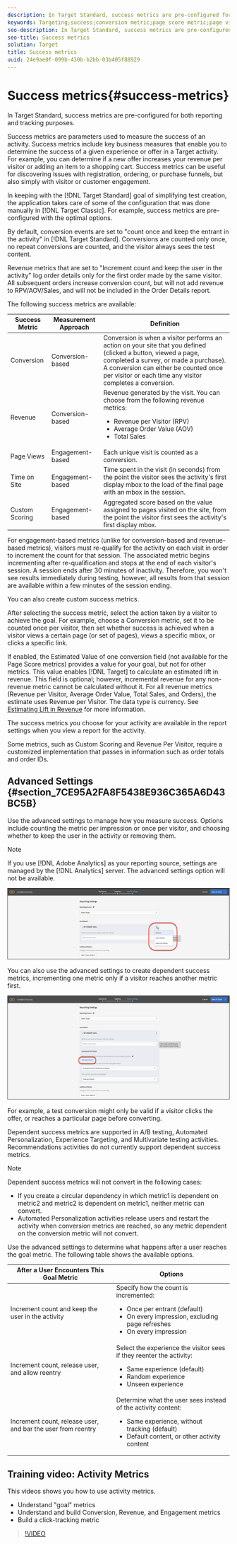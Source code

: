 ```yaml
---
description: In Target Standard, success metrics are pre-configured for both reporting and tracking purposes.
keywords: Targeting;success;conversion metric;page score metric;page views metric;revenue metrics;time on site metric;estimated value;advanced settings
seo-description: In Target Standard, success metrics are pre-configured for both reporting and tracking purposes.
seo-title: Success metrics
solution: Target
title: Success metrics
uuid: 24e9ae0f-099b-430b-b2bb-03b405f88929
---
```


# Success metrics{#success-metrics}

In Target Standard, success metrics are pre-configured for both reporting and tracking purposes.

Success metrics are parameters used to measure the success of an activity. Success metrics include key business measures that enable you to determine the success of a given experience or offer in a Target activity. For example, you can determine if a new offer increases your revenue per visitor or adding an item to a shopping cart. Success metrics can be useful for discovering issues with registration, ordering, or purchase funnels, but also simply with visitor or customer engagement.

In keeping with the [!DNL Target Standard] goal of simplifying test creation, the application takes care of some of the configuration that was done manually in [!DNL Target Classic]. For example, success metrics are pre-configured with the optimal options.

By default, conversion events are set to "count once and keep the entrant in the activity" in [!DNL Target Standard]. Conversions are counted only once, no repeat conversions are counted, and the visitor always sees the test content.

Revenue metrics that are set to "Increment count and keep the user in the activity" log order details only for the first order made by the same visitor. All subsequent orders increase conversion count, but will not add revenue to RPV/AOV/Sales, and will not be included in the Order Details report.

The following success metrics are available:

| Success Metric | Measurement Approach | Definition |
|--- |--- |--- |
|Conversion|Conversion-based|Conversion is when a visitor performs an action on your site that you defined (clicked a button, viewed a page, completed a survey, or made a purchase). A conversion can either be counted once per visitor or each time any visitor completes a conversion.|
|Revenue|Conversion-based|Revenue generated by the visit. You can choose from the following revenue metrics:<ul><li>Revenue per Visitor (RPV)</li><li>Average Order Value (AOV)</li><li>Total Sales</li></ul>|
|Page Views|Engagement-based|Each unique visit is counted as a conversion.|
|Time on Site|Engagement-based|Time spent in the visit (in seconds) from the point the visitor sees the activity's first display mbox to the load of the final page with an mbox in the session.|
|Custom Scoring|Engagement-based|Aggregated score based on the value assigned to pages visited on the site, from the point the visitor first sees the activity's first display mbox.|

For engagement-based metrics (unlike for conversion-based and revenue-based metrics), visitors must re-qualify for the activity on each visit in order to increment the count for that session. The associated metric begins incrementing after re-qualification and stops at the end of each visitor's session. A session ends after 30 minutes of inactivity. Therefore, you won't see results immediately during testing, however, all results from that session are available within a few minutes of the session ending.

You can also create custom success metrics.

After selecting the success metric, select the action taken by a visitor to achieve the goal. For example, choose a Conversion metric, set it to be counted once per visitor, then set whether success is achieved when a visitor views a certain page (or set of pages), views a specific mbox, or clicks a specific link.

If enabled, the Estimated Value of one conversion field (not available for the Page Score metrics) provides a value for your goal, but not for other metrics. This value enables [!DNL Target] to calculate an estimated lift in revenue. This field is optional; however, incremental revenue for any non-revenue metric cannot be calculated without it. For all revenue metrics (Revenue per Visitor, Average Order Value, Total Sales, and Orders), the estimate uses Revenue per Visitor. The data type is currency. See [Estimating Lift in Revenue](../../administrating-target/r-target-account-preferences/estimating-lift-in-revenue.md#concept_32F875D8F91349CE86AF391F65BEAEEE) for more information.

The success metrics you choose for your activity are available in the report settings when you view a report for the activity.

Some metrics, such as Custom Scoring and Revenue Per Visitor, require a customized implementation that passes in information such as order totals and order IDs.

## Advanced Settings {#section_7CE95A2FA8F5438E936C365A6D43BC5B}

Use the advanced settings to manage how you measure success. Options include counting the metric per impression or once per visitor, and choosing whether to keep the user in the activity or removing them.

>[!NOTE]
>
>If you use [!DNL Adobe Analytics] as your reporting source, settings are managed by the [!DNL Analytics] server. The advanced settings option will not be available.

![Advanced Settings drop-down](/help/c-activities/r-success-metrics/assets/Menu_AdvancedSettings.png)

You can also use the advanced settings to create dependent success metrics, incrementing one metric only if a visitor reaches another metric first.

![Add Dependency](/help/c-activities/r-success-metrics/assets/UI_dep_success_metric.png)

For example, a test conversion might only be valid if a visitor clicks the offer, or reaches a particular page before converting.

Dependent success metrics are supported in A/B testing, Automated Personalization, Experience Targeting, and Multivariate testing activities. Recommendations activities do not currently support dependent success metrics.

>[!NOTE]
>
>Dependent success metrics will not convert in the following cases:

* If you create a circular dependency in which metric1 is dependent on metric2 and metric2 is dependent on metric1, neither metric can convert. 
* Automated Personalization activities release users and restart the activity when conversion metrics are reached, so any metric dependent on the conversion metric will not convert.

Use the advanced settings to determine what happens after a user reaches the goal metric. The following table shows the available options.

| After a User Encounters This Goal Metric | Options |
|--- |--- |
|Increment count and keep the user in the activity|Specify how the count is incremented:<ul><li>Once per entrant (default)</li><li>On every impression, excluding page refreshes</li><li>On every impression</li></ul>|
|Increment count, release user, and allow reentry|Select the experience the visitor sees if they reenter the activity:<ul><li>Same experience (default)</li><li>Random experience</li><li>Unseen experience</li></ul>|
|Increment count, release user, and bar the user from reentry|Determine what the user sees instead of the activity content:<ul><li>Same experience, without tracking (default)</li><li>Default content, or other activity content</li></ul>|

## Training video: Activity Metrics

This videos shows you how to use activity metrics.

* Understand "goal" metrics 
* Understand and build Conversion, Revenue, and Engagement metrics 
* Build a click-tracking metric

>[!VIDEO](https://video.tv.adobe.com/v/17380)